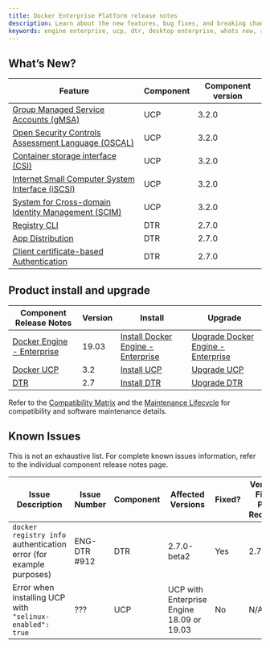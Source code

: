 ```yaml
---
title: Docker Enterprise Platform release notes
description: Learn about the new features, bug fixes, and breaking changes for Docker Enterprise Platform.
keywords: engine enterprise, ucp, dtr, desktop enterprise, whats new, release notes
---
```


## What’s New?

| Feature | Component | Component version |
|---------|-----------|-------------------|
| [Group Managed Service Accounts (gMSA)](#) | UCP | 3.2.0 |
| [Open Security Controls Assessment Language (OSCAL)](#) | UCP | 3.2.0 |
| [Container storage interface (CSI)](#) | UCP | 3.2.0 |
| [Internet Small Computer System Interface (iSCSI)](#) | UCP | 3.2.0 |
| [System for Cross-domain Identity Management (SCIM)](#) | UCP | 3.2.0 |
| [Registry CLI](#) | DTR | 2.7.0 |
| [App Distribution](#) | DTR | 2.7.0 |
| [Client certificate-based Authentication](#) | DTR | 2.7.0 |


## Product install and upgrade

| Component Release Notes | Version | Install | Upgrade |
|---------|-----------|-------------------|-------------- |
| [Docker Engine - Enterprise](/engine/release-notes/) | 19.03 | [Install Docker Engine - Enterprise](/ee/supported-platforms/) | [Upgrade Docker Engine - Enterprise](/ee/upgrade/) |
| [Docker UCP](/ee/ucp/release-notes/) | 3.2 | [Install UCP](/ee/ucp/admin/install/) | [Upgrade UCP](/ee/ucp/admin/install/upgrade/) |
| [DTR](/ee/dtr/release-notes/) | 2.7 | [Install DTR](/ee/dtr/admin/install/) | [Upgrade DTR](/ee/dtr/admin/upgrade/) |

Refer to the [Compatibility Matrix](https://success.docker.com/article/compatibility-matrix) and the [Maintenance Lifecycle](https://success.docker.com/article/maintenance-lifecycle) for compatibility and software maintenance details.
  

## Known Issues

This is not an exhaustive list. For complete known issues information, refer to the individual component release notes page.
<table>
   <colgroup>
      <col width="20%" />
      <col width="18%" />
      <col width="10%" />
      <col width="20%" />
      <col width="10%" />
      <col width="22%" />
   </colgroup>
   <thead class="night">
    <tr>
       <th>Issue Description</th>
       <th markdown="span">Issue Number</th>
       <th>Component</th>
       <th markdown="span">Affected Versions</th>
       <th>Fixed?</th>
       <th markdown="span">Version Fix - Pull Request</th>
    </tr>
   </thead>
   <tbody>
	<tr>
	 <td><code>docker registry info</code> authentication error (for example purposes)</td>
	 <td>ENG-DTR #912</td>
	 <td>DTR</td>
	 <td>2.7.0-beta2</td>
	 <td>Yes</td>
	 <td>2.7.0</td>
	</tr>
	   <tr>
	 <td>Error when installing UCP with <code>"selinux-enabled": true</code></td>
	 <td>???</td>
	 <td>UCP</td>
	 <td>UCP with Enterprise Engine 18.09 or 19.03</td>
	 <td>No</td>
	 <td>N/A</td>
	</tr>
   </tbody>
</table>
 
 

